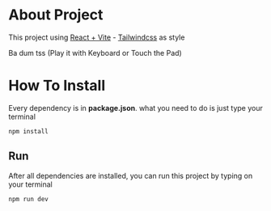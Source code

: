 # About Project

This project using [React + Vite](https://vitejs.dev/) - [Tailwindcss](https://tailwindcss.com/) as style

Ba dum tss (Play it with Keyboard or Touch the Pad)

# How To Install

Every dependency is in **package.json**. what you need to do is just type your terminal

```
npm install
```

## Run

After all dependencies are installed, you can run this project by typing on your terminal

```
npm run dev
```
